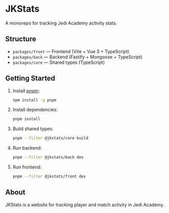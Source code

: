 # JKStats

A monorepo for tracking Jedi Academy activity stats.

## Structure

- `packages/front` — Frontend (Vite + Vue 3 + TypeScript)
- `packages/back` — Backend (Fastify + Mongoose + TypeScript)
- `packages/core` — Shared types (TypeScript)

## Getting Started

1. Install [pnpm](https://pnpm.io/):
   ```sh
   npm install -g pnpm
   ```
2. Install dependencies:
   ```sh
   pnpm install
   ```
3. Build shared types:
   ```sh
   pnpm --filter @jkstats/core build
   ```
4. Run backend:
   ```sh
   pnpm --filter @jkstats/back dev
   ```
5. Run frontend:
   ```sh
   pnpm --filter @jkstats/front dev
   ```

## About

JKStats is a website for tracking player and match activity in Jedi Academy. 